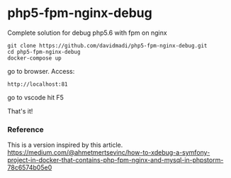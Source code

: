 # php5-fpm-nginx-debug
Complete solution for debug php5.6 with fpm on nginx

```
git clone https://github.com/davidmadi/php5-fpm-nginx-debug.git
cd php5-fpm-nginx-debug
docker-compose up
```

go to browser.
Access:
```
http://localhost:81
```

go to vscode
hit F5


That's it!


### Reference
This is a version inspired by this article.
https://medium.com/@ahmetmertsevinc/how-to-xdebug-a-symfony-project-in-docker-that-contains-php-fpm-nginx-and-mysql-in-phpstorm-78c6574b05e0

